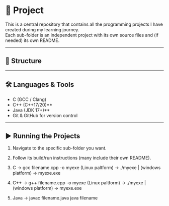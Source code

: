 # 📌 Project

This is a central repository that contains all the programming projects I have created during my learning journey.  
Each sub-folder is an independent project with its own source files and (if needed) its own README.

---

## 📁 Structure


---

## 🛠️ Languages & Tools

- C (GCC / Clang)  
- C++ (C++17/20)**  
- Java (JDK 17+)**  
- Git & GitHub for version control

---

## ▶️ Running the Projects

1. Navigate to the specific sub-folder you want.
2. Follow its build/run instructions (many include their own README).

1.   C 
->   gcc filename.cpp -o myexe
     (Linux paltform) -> ./myexe   |  (windows platform) -> myexe.exe 

2.  C++
->  g++ filename.cpp -o myexe
    (Linux paltform) -> ./myexe   |  (windows platform) -> myexe.exe

3.  Java
->  javac filename.java
    java filename

